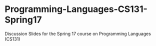 # Programming-Languages-CS131-Spring17
Discussion Slides for the Spring 17 course on Programming Languages (CS131)
